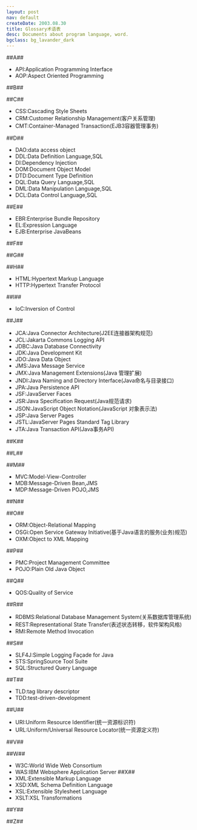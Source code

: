 ```yaml
---
layout: post
nav: default
createDate: 2003.08.30
title: Glossary术语表
desc: Documents about program language, word.
bgclass: bg_lavander_dark
---
```



##A##
* API:Application Programming Interface
* AOP:Aspect Oriented Programming

##B##

##C##
* CSS:Cascading Style Sheets
* CRM:Customer Relationship Management(客户关系管理) 
* CMT:Container-Managed Transaction(EJB3容器管理事务)

##D##
* DAO:data access object
* DDL:Data Definition Language,SQL
* DI:Dependency Injection
* DOM:Document Object Model
* DTD:Document Type Definition
* DQL:Data Query Language,SQL
* DML:Data Manipulation Language,SQL
* DCL:Data Control Language,SQL

##E##
* EBR:Enterprise Bundle Repository
* EL:Expression Language
* EJB:Enterprise JavaBeans

##F##

##G##

##H##
* HTML:Hypertext Markup Language
* HTTP:Hypertext Transfer Protocol

##I##
* IoC:Inversion of Control

##J##
* JCA:Java Connector Architecture(J2EE连接器架构规范)
* JCL:Jakarta Commons Logging API
* JDBC:Java Database Connectivity
* JDK:Java Development Kit
* JDO:Java Data Object
* JMS:Java Message Service
* JMX:Java Management Extensions(Java 管理扩展)
* JNDI:Java Naming and Directory Interface(Java命名与目录接口)
* JPA:Java Persistence API
* JSF:JavaServer Faces
* JSR:Java Specification Request(Java规范请求)
* JSON:JavaScript Object Notation(JavaScript 对象表示法)
* JSP:Java Server Pages
* JSTL:JavaServer Pages Standard Tag Library
* JTA:Java Transaction API(Java事务API)

##K##

##L##

##M##
* MVC:Model-View-Controller
* MDB:Message-Driven Bean,JMS
* MDP:Message-Driven POJO,JMS

##N##

##O##
* ORM:Object-Relational Mapping
* OSGi:Open Service Gateway Initiative(基于Java语言的服务(业务)规范)
* OXM:Object to XML Mapping

##P##
* PMC:Project Management Committee
* POJO:Plain Old Java Object

##Q##
* QOS:Quality of Service

##R##
* RDBMS:Relational Database Management System(关系数据库管理系统)
* REST:Representational State Transfer(表述状态转移，软件架构风格)
* RMI:Remote Method Invocation

##S##
* SLF4J:Simple Logging Façade for Java
* STS:SpringSource Tool Suite
* SQL:Structured Query Language

##T##
* TLD:tag library descriptor
* TDD:test-driven-development

##U##
* URI:Uniform Resource Identifier(统一资源标识符)
* URL:Uniform/Universal Resource Locator(统一资源定义符)

##V##

##W##
* W3C:World Wide Web Consortium
* WAS:IBM Websphere Application Server
##X##
* XML:Extensible Markup Language
* XSD:XML Schema Definition Language
* XSL:Extensible Stylesheet Language
* XSLT:XSL Transformations

##Y##

##Z## 
